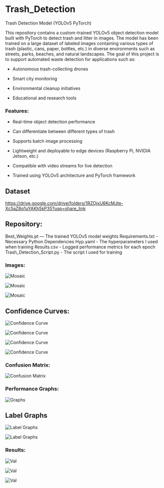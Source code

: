 # Trash_Detection

Trash Detection Model (YOLOv5 PyTorch)

This repository contains a custom-trained YOLOv5 object detection model built with PyTorch to detect trash and litter in images. The model has been trained on a large dataset of labeled images containing various types of trash (plastic, cans, paper, bottles, etc.) in diverse environments such as streets, parks, beaches, and natural landscapes. The goal of this project is to support automated waste detection for applications such as:

- Autonomous trash-collecting drones

- Smart city monitoring

- Environmental cleanup initiatives

- Educational and research tools

### Features:

- Real-time object detection performance

- Can differentiate between different types of trash

- Supports batch image processing

- Lightweight and deployable to edge devices (Raspberry Pi, NVIDIA Jetson, etc.)

- Compatible with video streams for live detection

- Trained using YOLOv5 architecture and PyTorch framework

## Dataset

https://drive.google.com/drive/folders/1RZOjxU6KcMJte-Xc5aZ8q1uYAKh5kP35?usp=share_link

## Repository:

Best_Weights.pt — The trained YOLOv5 model weights
Requirements.txt - Necessary Python Dependencies
Hyp.yaml - The hyperparameters I used when training
Results.csv - Logged performance metrics for each epoch
Trash_Detection_Script.py - The script I used for training

### Images:

![Mosaic](images/Mosaic_Confidence_1.png)

![Mosaic](images/Mosaic_Confidence_2.png)

![Mosaic](images/Mosaic_Confidence_3.png)

## Confidence Curves:

![Confidence Curve](images/F1_Confidence_Curve.png)

![Confidence Curve](images/Precision_Confidence_Curve.png)

![Confidence Curve](images/Precision_Recall_Curve.png)

![Confidence Curve](images/Recall_Confidence_Curve.png)

### Confusion Matrix:

![Confusion Matrix](images/Confusion_Matrix.png)

### Performance Graphs: 

![Graphs](images/Performance_Graphs.png)

## Label Graphs

![Label Graphs](images/labels_graph_1.png)

![Label Graphs](images/Labels_Graph_2.png)

### Results:

![Val](images/media_images_Validation_36_c257709a16cc6aa5b6a5.jpg)

![Val](images/media_images_Validation_36_d1ba1d852438b09a2f26.jpg)

![Val](images/media_images_Validation_36_9a5c1fc8c0b207f95445.jpg)

